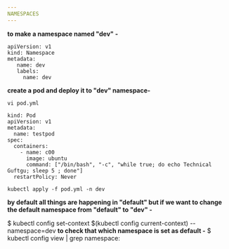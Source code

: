 ```yaml
---
NAMESPACES
---
```

**to make a namespace named "dev" -**
```
apiVersion: v1
kind: Namespace
metadata:
   name: dev
   labels:
     name: dev
```
**create a pod and deploy it to "dev" namespace-**
```
vi pod.yml
```
```
kind: Pod                              
apiVersion: v1                     
metadata:                           
  name: testpod                  
spec:                                    
  containers:                      
    - name: c00                     
      image: ubuntu              
      command: ["/bin/bash", "-c", "while true; do echo Technical Guftgu; sleep 5 ; done"]
  restartPolicy: Never   
```
```
kubectl apply -f pod.yml -n dev
```
**by default all things are happening in "default" but if we want to change the default namespace from "default" to "dev" -** 

$ kubectl config set-context $(kubectl config current-context) --namespace=dev
**to check that which namespace is set as default -**
$ kubectl config view | grep namespace:
